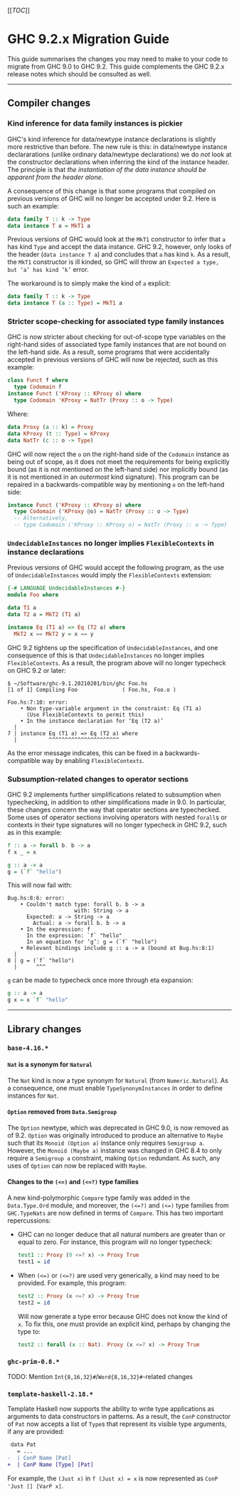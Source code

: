 [[_TOC_]]

# GHC 9.2.x Migration Guide


This guide summarises the changes you may need to make to your code to migrate from GHC 9.0 to GHC 9.2. This guide complements the GHC 9.2.x release notes which should be consulted as well.

---

## Compiler changes

### Kind inference for data family instances is pickier

GHC's kind inference for data/newtype instance declarations is slightly more restrictive than before. The new rule is this: in data/newtype instance declararations (unlike ordinary data/newtype declarations) we do *not* look at the constructor declarations when inferring the kind of the instance header.  The principle is that *the instantiation of the data instance should be apparent from the header alone*.

A consequence of this change is that some programs that compiled on previous versions of GHC will no longer be accepted under 9.2. Here is such an example:

```hs
data family T :: k -> Type
data instance T a = MkT1 a
```

Previous versions of GHC would look at the `MkT1` constructor to infer that `a` has kind `Type` and accept the data instance. GHC 9.2, however, only looks of the header (`data instance T a`) and concludes that `a` has kind `k`. As a result, the `MkT1` constructor is ill kinded, so GHC will throw an `Expected a type, but ‘a’ has kind ‘k’` error.

The workaround is to simply make the kind of `a` explicit:

```hs
data family T :: k -> Type
data instance T (a :: Type) = MkT1 a
```

### Stricter scope-checking for associated type family instances

GHC is now stricter about checking for out-of-scope type variables on the right-hand sides of associated type family instances that are not bound on the left-hand side. As a result, some programs that were accidentally accepted in previous versions of GHC will now be rejected, such as this example:

```hs
class Funct f where
  type Codomain f
instance Funct ('KProxy :: KProxy o) where
  type Codomain 'KProxy = NatTr (Proxy :: o -> Type)
```

Where:

```hs
data Proxy (a :: k) = Proxy
data KProxy (t :: Type) = KProxy
data NatTr (c :: o -> Type)
```
      
GHC will now reject the `o` on the right-hand side of the `Codomain` instance as being out of scope, as it does not meet the requirements for being explicitly bound (as it is not mentioned on the left-hand side) nor
implicitly bound (as it is not mentioned in an _outermost_ kind signature). This program can be repaired in a backwards-compatible way by mentioning `o` on the left-hand side:

```hs
instance Funct ('KProxy :: KProxy o) where
  type Codomain ('KProxy @o) = NatTr (Proxy :: o -> Type)
  -- Alternatively,
  -- type Codomain ('KProxy :: KProxy o) = NatTr (Proxy :: o -> Type)
```

### `UndecidableInstances` no longer implies `FlexibleContexts` in instance declarations

Previous versions of GHC would accept the following program, as the use of `UndecidableInstances` would imply the `FlexibleContexts` extension:

```hs
{-# LANGUAGE UndecidableInstances #-}
module Foo where

data T1 a
data T2 a = MkT2 (T1 a)

instance Eq (T1 a) => Eq (T2 a) where
  MkT2 x == MkT2 y = x == y
```

GHC 9.2 tightens up the specification of `UndecidableInstances`, and one consequence of this is that `UndecidableInstances` no longer implies `FlexibleContexts`. As a result, the program above will no longer typecheck on GHC 9.2 or later:

```
$ ~/Software/ghc-9.1.20210201/bin/ghc Foo.hs
[1 of 1] Compiling Foo              ( Foo.hs, Foo.o )

Foo.hs:7:10: error:
    • Non type-variable argument in the constraint: Eq (T1 a)
      (Use FlexibleContexts to permit this)
    • In the instance declaration for ‘Eq (T2 a)’
  |
7 | instance Eq (T1 a) => Eq (T2 a) where
  |          ^^^^^^^^^^^^^^^^^^^^^^
```

As the error message indicates, this can be fixed in a backwards-compatible way by enabling `FlexibleContexts`.

### Subsumption-related changes to operator sections

GHC 9.2 implements further simplifications related to subsumption when typechecking, in addition to other simplifications made in 9.0. In particular, these changes concern the way that operator sections are typechecked. Some uses of operator sections involving operators with nested `forall`s or contexts in their type signatures will no longer typecheck in GHC 9.2, such as in this example:

```hs
f :: a -> forall b. b -> a
f x _ = x

g :: a -> a
g = (`f` "hello")
```

This will now fail with:

```
Bug.hs:8:6: error:
    • Couldn't match type: forall b. b -> a
                     with: String -> a
      Expected: a -> String -> a
        Actual: a -> forall b. b -> a
    • In the expression: f
      In the expression: `f` "hello"
      In an equation for ‘g’: g = (`f` "hello")
    • Relevant bindings include g :: a -> a (bound at Bug.hs:8:1)
  |
8 | g = (`f` "hello")
  |      ^^^
```

`g` can be made to typecheck once more through eta expansion:

```hs
g :: a -> a
g x = x `f` "hello"
```

---

## Library changes

### `base-4.16.*`

#### `Nat` is a synonym for `Natural`

The `Nat` kind is now a type synonym for `Natural` (from `Numeric.Natural`). As a consequence, one must enable `TypeSynonymInstances` in order to define instances for `Nat`.

#### `Option` removed from `Data.Semigroup`

The `Option` newtype, which was deprecated in GHC 9.0, is now removed as of 9.2. `Option` was originally introduced to produce an alternative to `Maybe` such that its `Monoid (Option a)` instance only requires `Semigroup a`. However, the `Monoid (Maybe a)` instance was changed in GHC 8.4 to only require a `Semigroup a` constraint, making `Option` redundant. As such, any uses of `Option` can now be replaced with `Maybe`.

#### Changes to the `(<=)` and `(<=?)` type families

A new kind-polymorphic `Compare` type family was added in the `Data.Type.Ord` module, and moreover, the `(<=?)` and `(<=)` type families from `GHC.TypeNats` are now defined in terms of `Compare`. This has two important repercussions:

* GHC can no longer deduce that all natural numbers are greater than or equal to zero. For instance, this program will no longer typecheck:

  ```hs
  test1 :: Proxy (0 <=? x) -> Proxy True
  test1 = id
  ```
* When `(<=)` or `(<=?)` are used very generically, a kind may need to be provided.  For example, this program:

  ```hs
  test2 :: Proxy (x <=? x) -> Proxy True
  test2 = id
  ```

  Will now generate a type error because GHC does not know the kind of `x`. To fix this, one must provide an explicit kind, perhaps by changing the type to:

  ```hs
  test2 :: forall (x :: Nat). Proxy (x <=? x) -> Proxy True
  ```

### `ghc-prim-0.8.*`

TODO: Mention `Int{8,16,32}#`/`Word{8,16,32}#`-related changes

### `template-haskell-2.18.*`

Template Haskell now supports the ability to write type applications as arguments to data constructors in patterns. As a result, the `ConP` constructor of `Pat` now accepts a list of `Type`s that represent its visible type arguments, if any are provided:

```diff
 data Pat
   = ...
-  | ConP Name [Pat]
+  | ConP Name [Type] [Pat]
```

For example, the `(Just x)` in `f (Just x) = x` is now represented as `ConP 'Just [] [VarP x]`.